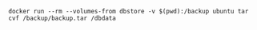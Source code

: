 ```docker run --rm --volumes-from dbstore -v $(pwd):/backup ubuntu tar cvf /backup/backup.tar /dbdata```

